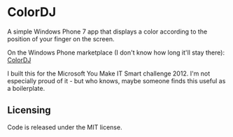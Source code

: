 # ColorDJ

A simple Windows Phone 7 app that displays a color according to the position of
your finger on the screen.

On the Windows Phone marketplace (I don't know how long it'll stay there):
[ColorDJ](http://www.windowsphone.com/en-us/store/app/colordj/e299eace-a613-4327-858e-639802263aeaa)

I built this for the Microsoft You Make IT Smart challenge 2012. I'm not
especially proud of it - but who knows, maybe someone finds this useful as a
boilerplate.

## Licensing

Code is released under the MIT license.
